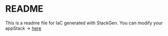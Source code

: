 # README
This is a readme file for IaC generated with StackGen.
You can modify your appStack -> [here](http://main.dev.stackgen.com/appstacks/bbb64ab1-92fa-4367-8585-0e6425b064ac)
